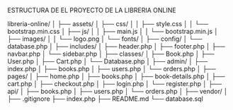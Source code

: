 ESTRUCTURA DE EL PROYECTO DE LA LIBRERIA ONLINE


libreria-online/
│
├── assets/
│   ├── css/
│   │   ├── style.css
│   │   └── bootstrap.min.css
│   ├── js/
│   │   ├── main.js
│   │   └── bootstrap.min.js
│   ├── images/
│   │   └── logo.png
│   └── fonts/
│
├── config/
│   └── database.php
│
├── includes/
│   ├── header.php
│   ├── footer.php
│   ├── navbar.php
│   └── sidebar.php
│
├── classes/
│   ├── Book.php
│   ├── User.php
│   ├── Cart.php
│   └── Database.php
│
├── admin/
│   ├── index.php
│   ├── books.php
│   ├── users.php
│   └── orders.php
│
├── pages/
│   ├── home.php
│   ├── books.php
│   ├── book-details.php
│   ├── cart.php
│   ├── checkout.php
│   ├── login.php
│   └── register.php
│
├── api/
│   ├── books.php
│   ├── users.php
│   └── orders.php
│
├── vendor/
│
├── .gitignore
├── index.php
├── README.md
└── database.sql
